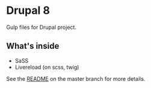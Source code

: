 # Drupal 8
Gulp files for Drupal project.

## What's inside
* SaSS
* Livereload (on scss, twig)

See the [README](https://github.com/PublicVar/gulp-samples/blob/master/README.md) on the master branch for more details.
